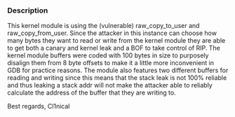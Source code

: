 ### Description
This kernel module is using the (vulnerable) raw_copy_to_user and raw_copy_from_user.
Since the attacker in this instance can choose how many bytes they want to read or write from the kernel module they are able
to get both a canary and kernel leak and a BOF to take control of RIP. The kernel module buffers were coded with 100 bytes in size to purposely disalign them from 8 byte offsets to make it a little more inconvenient in GDB for practice reasons. The module also features two different buffers
for reading and writing since this means that the stack leak is not 100% reliable and thus leaking a stack addr will not make the attacker able to
reliably calculate the address of the buffer that they are writing to.<br>

Best regards,
Cl1nical